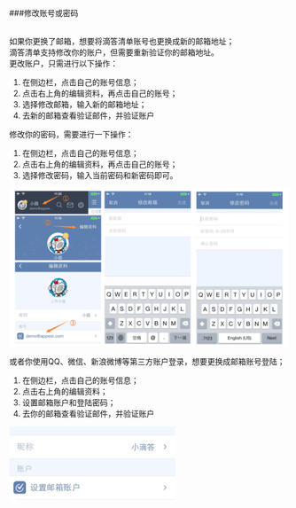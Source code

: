 ###修改账号或密码

<br >如果你更换了邮箱，想要将滴答清单账号也更换成新的邮箱地址；
<br >滴答清单支持修改你的账户，但需要重新验证你的邮箱地址。
<br >更改账户，只需进行以下操作：
1. 在侧边栏，点击自己的账号信息；
2. 点击右上角的编辑资料，再点击自己的账号；
3. 选择修改邮箱，输入新的邮箱地址；
4. 去新的邮箱查看验证邮件，并验证账户

修改你的密码，需要进行一下操作：
1. 在侧边栏，点击自己的账号信息；
2. 点击右上角的编辑资料，再点击自己的账号；
3. 选择修改密码，输入当前密码和新密码即可。

<img src="../images/image3131.png" title="修改账号和密码" />

或者你使用QQ、微信、新浪微博等第三方账户登录，想要更换成邮箱账号登陆；
1. 在侧边栏，点击自己的账号信息；
2. 点击右上角的编辑资料；
3. 设置邮箱账户和登陆密码；
4. 去你的邮箱查看验证邮件，并验证账户
<img src="../images/image3132.png" title="设置账号和密码" width="300" />

